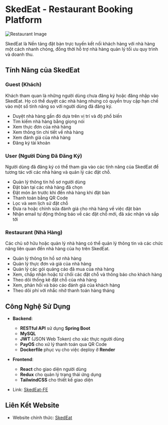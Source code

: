# SkedEat - Restaurant Booking Platform
![Restaurant Image](https://res.cloudinary.com/dpysbryyk/image/upload/v1733591854/sxwygboffhhqxccrxxqm.jpg)

SkedEat là Nền tảng đặt bàn trực tuyến kết nối khách hàng với nhà hàng một cách nhanh chóng, đồng thời hỗ trợ nhà hàng quản lý tối ưu quy trình và doanh thu.

## Tính Năng của SkedEat

### **Guest (Khách)**
Khách tham quan là những người dùng chưa đăng ký hoặc đăng nhập vào SkedEat. Họ có thể duyệt các nhà hàng nhưng có quyền truy cập hạn chế vào một số tính năng so với người dùng đã đăng ký.

- Duyệt nhà hàng gần đó dựa trên vị trí và độ phổ biến
- Tìm kiếm nhà hàng bằng giọng nói
- Xem thực đơn của nhà hàng
- Xem thông tin chi tiết về nhà hàng
- Xem đánh giá của nhà hàng
- Đăng ký tài khoản

### **User (Người Dùng Đã Đăng Ký)**
Người dùng đã đăng ký có thể tham gia vào các tính năng của SkedEat để tương tác với các nhà hàng và quản lý các đặt chỗ.

- Quản lý thông tin hồ sơ người dùng
- Đặt bàn tại các nhà hàng đã chọn
- Đặt món ăn trước khi đến nhà hàng khi đặt bàn
- Thanh toán bằng QR Code
- Lọc và xem lịch sử đặt chỗ
- Đưa ra hoặc chỉnh sửa đánh giá cho nhà hàng về việc đặt bàn
- Nhận email tự động thông báo về các đặt chỗ mới, đã xác nhận và sắp tới

### **Restaurant (Nhà Hàng)**
Các chủ sở hữu hoặc quản lý nhà hàng có thể quản lý thông tin và các chức năng liên quan đến nhà hàng của họ trên SkedEat.

- Quản lý thông tin hồ sơ nhà hàng
- Quản lý thực đơn và giá của nhà hàng
- Quản lý các gói quảng cáo đã mua của nhà hàng
- Xem, chấp nhận hoặc từ chối các đặt chỗ và thông báo cho khách hàng
- Theo dõi thống kê đặt chỗ của nhà hàng
- Xem, phản hồi và báo cáo đánh giá của khách hàng
- Theo dõi phí với nhắc nhở thanh toán hàng tháng

## Công Nghệ Sử Dụng

- **Backend**: 
  - **RESTful API** sử dụng **Spring Boot**
  - **MySQL**
  - **JWT** (JSON Web Token) cho xác thực người dùng
  - **PayOS** cho xử lý thanh toán qua QR Code
  - **Dockerfile** phục vụ cho việc deploy ở **Render**

- **Frontend**:
  - **React** cho giao diện người dùng
  - **Redux** cho quản lý trạng thái ứng dụng
  - **TailwindCSS** cho thiết kế giao diện
   
- Link: [SkedEat-FE](https://github.com/NTDung93/restaurant-booking-platform-fe.git)


## Liên Kết Website

- Website chính thức: [SkedEat](https://www.skedeat.site)


